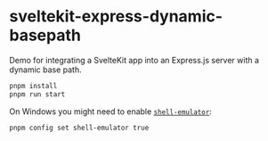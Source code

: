 # sveltekit-express-dynamic-basepath

Demo for integrating a SvelteKit app into an Express.js server with a dynamic base path.

```sh
pnpm install
pnpm run start
```

On Windows you might need to enable [`shell-emulator`](https://pnpm.io/cli/run#shellemulator):

```sh
pnpm config set shell-emulator true
```

